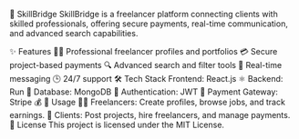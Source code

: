 🌉 SkillBridge
SkillBridge is a freelancer platform connecting clients with skilled professionals, offering secure payments, real-time communication, and advanced search capabilities.

✨ Features
🧑‍💼 Professional freelancer profiles and portfolios
💳 Secure project-based payments
🔍 Advanced search and filter tools
💬 Real-time messaging
🕒 24/7 support
🛠️ Tech Stack
Frontend: React.js ⚛️
Backend: Run 🚀
Database: MongoDB 🍃
Authentication: JWT 🔑
Payment Gateway: Stripe 💰
📌 Usage
🧑‍🎨 Freelancers: Create profiles, browse jobs, and track earnings.
🏢 Clients: Post projects, hire freelancers, and manage payments.
📜 License
This project is licensed under the MIT License.

